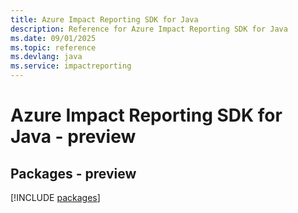 ```yaml
---
title: Azure Impact Reporting SDK for Java
description: Reference for Azure Impact Reporting SDK for Java
ms.date: 09/01/2025
ms.topic: reference
ms.devlang: java
ms.service: impactreporting
---
```

# Azure Impact Reporting SDK for Java - preview
## Packages - preview
[!INCLUDE [packages](impact-reporting-index.md)]